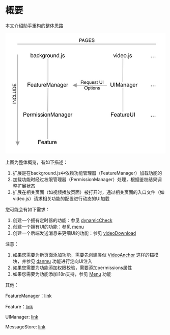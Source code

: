 # 概要

本文介绍助手重构的整体思路

![main](./images/main.jpg)

上图为整体概览，有如下描述：

1. 扩展是在background.js中依赖功能管理器（FeatureManager）加载功能的
2. 加载功能时经过权限管理器（PermissionManager）处理，根据鉴权结果调整扩展状态
3. 扩展在相关页面（如视频播放页面）被打开时，通过相关页面的入口文件（如video.js）请求相关功能的配置进行动态的UI加载

您可能会有如下需求：

1. 创建一个拥有定时器的功能：参见 [dynamicCheck](../src/js/modules/dynamicCheck/index.js)
2. 创建一个拥有UI的功能：参见 [menu](../src/js/modules/menu)
3. 创建一个后端发送消息来更细UI的功能：参见 [videoDownload](../src/js/modules/videoDownload)

注意：

1. 如果您需要为新页面添加功能，需要先创建类似 [VideoAnchor](../src/js/modules/videoAnchor) 这样的锚模块，并参见 [danmu](../src/js/modules/danmu) 功能进行定向UI注入
2. 如果您需要为功能添加权限校验，需要添加permissions属性
3. 如果您需要为功能添加i18n支持，参见 [Menu](../src/js/modules/menu) 功能

其他：

FeatureManager：[link](./FeatureManager.md)

Feature：[link](./Feature.md)

UIManager: [link](./UIManager.md)

MessageStore: [link](./MessageStore.md)


